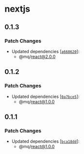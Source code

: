 # nextjs

## 0.1.3

### Patch Changes

- Updated dependencies [[`a668620`](https://github.com/ethan-heo/mq/commit/a668620aa31c129fe52989f2a8dd800ff3ef36d2)]:
    - @mq/react@2.0.0

## 0.1.2

### Patch Changes

- Updated dependencies [[`0a7bce5`](https://github.com/ethan-heo/mq/commit/0a7bce5c06b8d0fc1bc63d1a3af75daae52808ab)]:
    - @mq/react@1.0.0

## 0.1.1

### Patch Changes

- Updated dependencies [[`bca18dd`](https://github.com/ethan-heo/mq/commit/bca18ddd78cb9c9f6042f339bb2bded094b09f0a)]:
    - @mq/react@1.0.0
